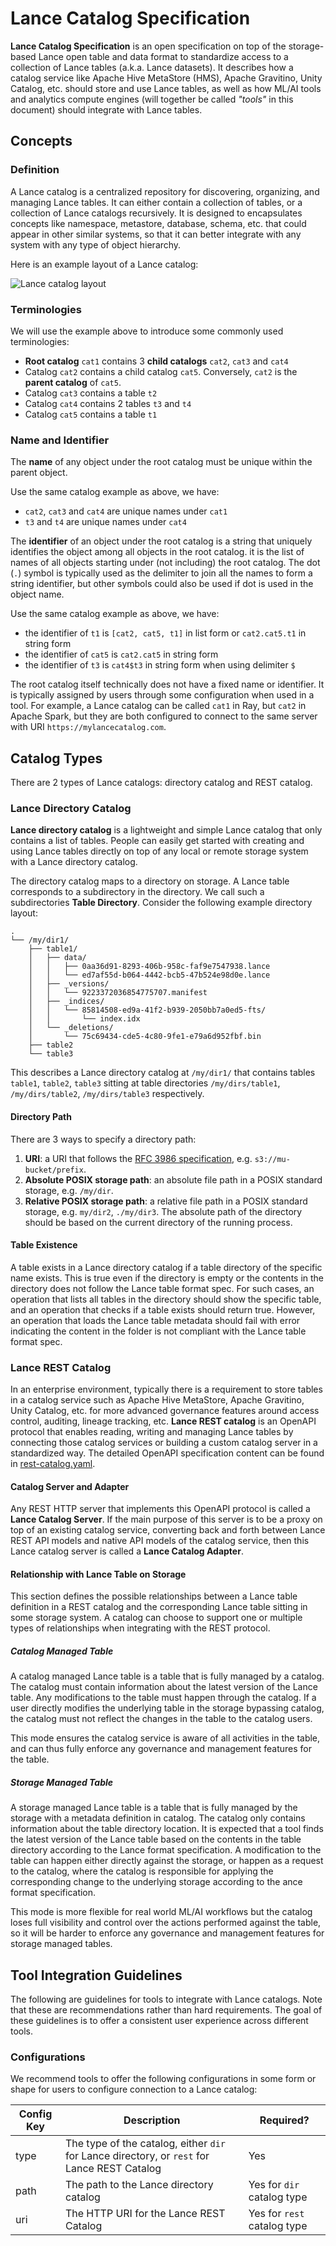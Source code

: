 # Lance Catalog Specification

**Lance Catalog Specification** is an open specification on top of the storage-based Lance open table and data format 
to standardize access to a collection of Lance tables (a.k.a. Lance datasets).
It describes how a catalog service like Apache Hive MetaStore (HMS), Apache Gravitino, Unity Catalog, etc.
should store and use Lance tables, as well as how ML/AI tools and analytics compute engines
(will together be called _"tools"_ in this document) should integrate with Lance tables.

## Concepts

### Definition

A Lance catalog is a centralized repository for discovering, organizing, and managing Lance tables.
It can either contain a collection of tables, or a collection of Lance catalogs recursively.
It is designed to encapsulates concepts like namespace, metastore, database, schema, etc.
that could appear in other similar systems,
so that it can better integrate with any system with any type of object hierarchy.

Here is an example layout of a Lance catalog:

![Lance catalog layout](./catalog-layout.png)

### Terminologies

We will use the example above to introduce some commonly used terminologies:

- **Root catalog** `cat1` contains 3 **child catalogs** `cat2`, `cat3` and `cat4`
- Catalog `cat2` contains a child catalog `cat5`. Conversely, `cat2` is the **parent catalog** of `cat5`.
- Catalog `cat3` contains a table `t2`
- Catalog `cat4` contains 2 tables `t3` and `t4`
- Catalog `cat5` contains a table `t1`

### Name and Identifier

The **name** of any object under the root catalog must be unique within the parent object. 

Use the same catalog example as above, we have:
 
- `cat2`, `cat3` and `cat4` are unique names under `cat1`
- `t3` and `t4` are unique names under `cat4`

The **identifier** of an object under the root catalog is a string that 
uniquely identifies the object among all objects in the root catalog.
it is the list of names of all objects starting under (not including) the root catalog.
The dot (`.`) symbol is typically used as the delimiter to join all the names to form a string identifier, 
but other symbols could also be used if dot is used in the object name.

Use the same catalog example as above, we have:

- the identifier of `t1` is `[cat2, cat5, t1]` in list form or `cat2.cat5.t1` in string form
- the identifier of `cat5` is `cat2.cat5` in string form
- the identifier of `t3` is `cat4$t3` in string form when using delimiter `$`

The root catalog itself technically does not have a fixed name or identifier.
It is typically assigned by users through some configuration when used in a tool.
For example, a Lance catalog can be called `cat1` in Ray, but `cat2` in Apache Spark,
but they are both configured to connect to the same server with URI `https://mylancecatalog.com`.

## Catalog Types

There are 2 types of Lance catalogs: directory catalog and REST catalog.

### Lance Directory Catalog

**Lance directory catalog** is a lightweight and simple Lance catalog that only contains a list of tables.
People can easily get started with creating and using Lance tables directly on top of any 
local or remote storage system with a Lance directory catalog.

The directory catalog maps to a directory on storage.
A Lance table corresponds to a subdirectory in the directory.
We call such a subdirectories **Table Directory**.
Consider the following example directory layout:

```
.
└── /my/dir1/
    ├── table1/
    │   ├── data/
    │   │   ├── 0aa36d91-8293-406b-958c-faf9e7547938.lance
    │   │   └── ed7af55d-b064-4442-bcb5-47b524e98d0e.lance
    │   ├── _versions/
    │   │   └── 9223372036854775707.manifest
    │   ├── _indices/
    │   │   └── 85814508-ed9a-41f2-b939-2050bb7a0ed5-fts/
    │   │       └── index.idx
    │   └── _deletions/
    │       └── 75c69434-cde5-4c80-9fe1-e79a6d952fbf.bin
    ├── table2
    └── table3
```

This describes a Lance directory catalog at `/my/dir1/` that contains tables `table1`, `table2`, `table3`
sitting at table directories `/my/dirs/table1`, `/my/dirs/table2`, `/my/dirs/table3` respectively.

#### Directory Path

There are 3 ways to specify a directory path:

1. **URI**: a URI that follows the [RFC 3986 specification](https://datatracker.ietf.org/doc/html/rfc3986), e.g. `s3://mu-bucket/prefix`.
2. **Absolute POSIX storage path**: an absolute file path in a POSIX standard storage, e.g. `/my/dir`.
3. **Relative POSIX storage path**: a relative file path in a POSIX standard storage, e.g. `my/dir2`, `./my/dir3`.
   The absolute path of the directory should be based on the current directory of the running process.

#### Table Existence

A table exists in a Lance directory catalog if a table directory of the specific name exists.
This is true even if the directory is empty or the contents in the directory does not follow the Lance table format spec.
For such cases, an operation that lists all tables in the directory should show the specific table,
and an operation that checks if a table exists should return true.
However, an operation that loads the Lance table metadata should fail with error 
indicating the content in the folder is not compliant with the Lance table format spec.

### Lance REST Catalog

In an enterprise environment, typically there is a requirement to store tables in a catalog service 
such as Apache Hive MetaStore, Apache Gravitino, Unity Catalog, etc. 
for more advanced governance features around access control, auditing, lineage tracking, etc.
**Lance REST catalog** is an OpenAPI protocol that enables reading, writing and managing Lance tables
by connecting those catalog services or building a custom catalog server in a standardized way.
The detailed OpenAPI specification content can be found in [rest-catalog.yaml](./rest-catalog.yaml).

#### Catalog Server and Adapter

Any REST HTTP server that implements this OpenAPI protocol is called a **Lance Catalog Server**.
If the main purpose of this server is to be a proxy on top of an existing catalog service,
converting back and forth between Lance REST API models and native API models of the catalog service,
then this Lance catalog server is called a **Lance Catalog Adapter**.

#### Relationship with Lance Table on Storage

This section defines the possible relationships between a Lance table definition in a REST catalog and
the corresponding Lance table sitting in some storage system.
A catalog can choose to support one or multiple types of relationships when integrating with the REST protocol.

##### Catalog Managed Table

A catalog managed Lance table is a table that is fully managed by a catalog.
The catalog must contain information about the latest version of the Lance table.
Any modifications to the table must happen through the catalog.
If a user directly modifies the underlying table in the storage bypassing catalog,
the catalog must not reflect the changes in the table to the catalog users.

This mode ensures the catalog service is aware of all activities in the table,
and can thus fully enforce any governance and management features for the table. 

##### Storage Managed Table

A storage managed Lance table is a table that is fully managed by the storage with a metadata definition in catalog.
The catalog only contains information about the table directory location.
It is expected that a tool finds the latest version of the Lance table based on the contents 
in the table directory according to the Lance format specification.
A modification to the table can happen either directly against the storage,
or happen as a request to the catalog, where the catalog is responsible for applying the corresponding
change to the underlying storage according to the ance format specification.

This mode is more flexible for real world ML/AI workflows 
but the catalog loses full visibility and control over the actions performed against the table,
so it will be harder to enforce any governance and management features for storage managed tables.

## Tool Integration Guidelines

The following are guidelines for tools to integrate with Lance catalogs.
Note that these are recommendations rather than hard requirements.
The goal of these guidelines is to offer a consistent user experience across different tools.

### Configurations

We recommend tools to offer the following configurations in some form or shape 
for users to configure connection to a Lance catalog:

| Config Key | Description                                                                                 | Required?                   | 
|------------|---------------------------------------------------------------------------------------------|-----------------------------|
| type       | The type of the catalog, either `dir` for Lance directory, or `rest` for Lance REST Catalog | Yes                         |
| path       | The path to the Lance directory catalog                                                     | Yes for `dir` catalog type  | 
| uri        | The HTTP URI for the Lance REST Catalog                                                     | Yes for `rest` catalog type |
